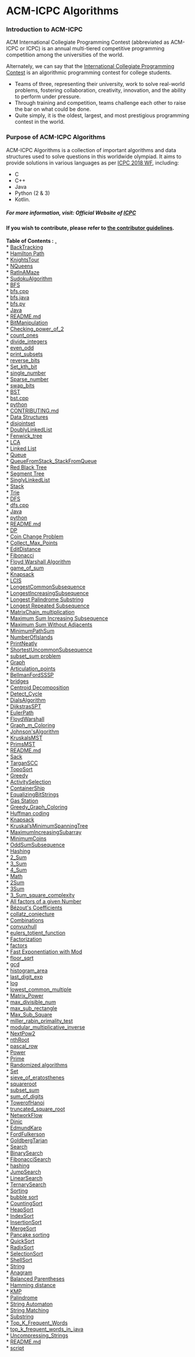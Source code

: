 # ACM-ICPC Algorithms

### Introduction to ACM-ICPC
ACM International Collegiate Programming Contest (abbreviated as ACM-ICPC or ICPC) is an annual multi-tiered competitive programming competition among the universities of the world. 

Alternately, we can say that the [International Collegiate Programming Contest](https://en.wikipedia.org/wiki/ACM_International_Collegiate_Programming_Contest) is an algorithmic programming contest for college students. 
- Teams of three, representing their university, work to solve real-world problems, fostering collaboration, creativity, innovation, and the ability to perform under pressure. 
- Through training and competition, teams challenge each other to raise the bar on what could be done. 
- Quite simply, it is the oldest, largest, and most prestigious programming contest in the world. 

### Purpose of ACM-ICPC Algorithms 
ACM-ICPC Algorithms is a collection of important algorithms and data structures used to solve questions in this worldwide olympiad. It aims to provide solutions in various languages as per [ICPC 2018 WF](https://icpc.baylor.edu/worldfinals/programming-environment), including:
-  C 
-  C++
-  Java
-  Python (2 & 3)
-  Kotlin.
##### For more information, visit: **Official Website of [ICPC](https://icpc.baylor.edu/)**

#### If you wish to contribute, please refer to [the contributor guidelines](https://github.com/matthewsamuel95/ACM-ICPC-Algorithms/blob/master/CONTRIBUTING.md).

**Table of Contents :**
        <a href=".">.</a><br>
         * <a href="./BackTracking/">BackTracking</a><br>
          <a>  </a>* <a href="./BackTracking/Hamilton%20Path/">Hamilton Path</a><br>
          <a>  </a>* <a href="./BackTracking/KnightsTour/">KnightsTour</a><br>
          <a>  </a>* <a href="./BackTracking/NQueens/">NQueens</a><br>
          <a>  </a>* <a href="./BackTracking/RatInAMaze/">RatInAMaze</a><br>
          <a>  </a>* <a href="./BackTracking/SudokuAlgorithm/">SudokuAlgorithm</a><br>
         * <a href="./BFS/">BFS</a><br>
          <a>  </a>* <a href="./BFS/bfs.cpp">bfs.cpp</a><br>
          <a>  </a>* <a href="./BFS/bfs.java">bfs.java</a><br>
          <a>  </a>* <a href="./BFS/bfs.py">bfs.py</a><br>
          <a>  </a>* <a href="./BFS/Java/">Java</a><br>
          <a>  </a>* <a href="./BFS/README.md">README.md</a><br>
         * <a href="./BitManipulation/">BitManipulation</a><br>
          <a>  </a>* <a href="./BitManipulation/Checking_power_of_2/">Checking_power_of_2</a><br>
          <a>  </a>* <a href="./BitManipulation/count_ones/">count_ones</a><br>
          <a>  </a>* <a href="./BitManipulation/divide_integers/">divide_integers</a><br>
          <a>  </a>* <a href="./BitManipulation/even_odd/">even_odd</a><br>
          <a>  </a>* <a href="./BitManipulation/print_subsets/">print_subsets</a><br>
          <a>  </a>* <a href="./BitManipulation/reverse_bits/">reverse_bits</a><br>
          <a>  </a>* <a href="./BitManipulation/Set_kth_bit/">Set_kth_bit</a><br>
          <a>  </a>* <a href="./BitManipulation/single_number/">single_number</a><br>
          <a>  </a>* <a href="./BitManipulation/Sparse_number/">Sparse_number</a><br>
          <a>  </a>* <a href="./BitManipulation/swap_bits/">swap_bits</a><br>
         * <a href="./BST/">BST</a><br>
          <a>  </a>* <a href="./BST/bst.cpp">bst.cpp</a><br>
          <a>  </a>* <a href="./BST/python/">python</a><br>
         * <a href="./CONTRIBUTING.md">CONTRIBUTING.md</a><br>
         * <a href="./Data%20Structures/">Data Structures</a><br>
          <a>  </a>* <a href="./Data%20Structures/disjointset/">disjointset</a><br>
          <a>  </a>* <a href="./Data%20Structures/DoublyLinkedList/">DoublyLinkedList</a><br>
          <a>  </a>* <a href="./Data%20Structures/Fenwick_tree/">Fenwick_tree</a><br>
          <a>  </a>* <a href="./Data%20Structures/LCA/">LCA</a><br>
          <a>  </a>* <a href="./Data%20Structures/Linked%20List/">Linked List</a><br>
          <a>  </a>* <a href="./Data%20Structures/Queue/">Queue</a><br>
          <a>  </a>* <a href="./Data%20Structures/QueueFromStack_StackFromQueue/">QueueFromStack_StackFromQueue</a><br>
          <a>  </a>* <a href="./Data%20Structures/Red%20Black%20Tree/">Red Black Tree</a><br>
          <a>  </a>* <a href="./Data%20Structures/Segment%20Tree/">Segment Tree</a><br>
          <a>  </a>* <a href="./Data%20Structures/SinglyLinkedList/">SinglyLinkedList</a><br>
          <a>  </a>* <a href="./Data%20Structures/Stack/">Stack</a><br>
          <a>  </a>* <a href="./Data%20Structures/Trie/">Trie</a><br>
         * <a href="./DFS/">DFS</a><br>
          <a>  </a>* <a href="./DFS/dfs.cpp">dfs.cpp</a><br>
          <a>  </a>* <a href="./DFS/Java/">Java</a><br>
          <a>  </a>* <a href="./DFS/python/">python</a><br>
          <a>  </a>* <a href="./DFS/README.md">README.md</a><br>
         * <a href="./DP/">DP</a><br>
          <a>  </a>* <a href="./DP/Coin%20Change%20Problem/">Coin Change Problem</a><br>
          <a>  </a>* <a href="./DP/Collect_Max_Points/">Collect_Max_Points</a><br>
          <a>  </a>* <a href="./DP/EditDistance/">EditDistance</a><br>
          <a>  </a>* <a href="./DP/Fibonacci/">Fibonacci</a><br>
          <a>  </a>* <a href="./DP/Floyd%20Warshall%20Algorithm/">Floyd Warshall Algorithm</a><br>
          <a>  </a>* <a href="./DP/game_of_sum/">game_of_sum</a><br>
          <a>  </a>* <a href="./DP/Knapsack/">Knapsack</a><br>
          <a>  </a>* <a href="./DP/LCIS/">LCIS</a><br>
          <a>  </a>* <a href="./DP/LongestCommonSubsequence/">LongestCommonSubsequence</a><br>
          <a>  </a>* <a href="./DP/LongestIncreasingSubsequence/">LongestIncreasingSubsequence</a><br>
          <a>  </a>* <a href="./DP/Longest%20Palindrome%20Substring/">Longest Palindrome Substring</a><br>
          <a>  </a>* <a href="./DP/Longest%20Repeated%20Subsequence/">Longest Repeated Subsequence</a><br>
          <a>  </a>* <a href="./DP/MatrixChain_multiplication/">MatrixChain_multiplication</a><br>
          <a>  </a>* <a href="./DP/Maximum%20Sum%20Increasing%20Subsequence/">Maximum Sum Increasing Subsequence</a><br>
          <a>  </a>* <a href="./DP/Maximum%20Sum%20Without%20Adjacents/">Maximum Sum Without Adjacents</a><br>
          <a>  </a>* <a href="./DP/MinimumPathSum/">MinimumPathSum</a><br>
          <a>  </a>* <a href="./DP/NumberOfIslands/">NumberOfIslands</a><br>
          <a>  </a>* <a href="./DP/PrintNeatly/">PrintNeatly</a><br>
          <a>  </a>* <a href="./DP/ShortestUncommonSubsequence/">ShortestUncommonSubsequence</a><br>
          <a>  </a>* <a href="./DP/subset_sum%20problem/">subset_sum problem</a><br>
         * <a href="./Graph/">Graph</a><br>
          <a>  </a>* <a href="./Graph/Articulation_points/">Articulation_points</a><br>
          <a>  </a>* <a href="./Graph/BellmanFordSSSP/">BellmanFordSSSP</a><br>
          <a>  </a>* <a href="./Graph/bridges/">bridges</a><br>
          <a>  </a>* <a href="./Graph/Centroid%20Decomposition/">Centroid Decomposition</a><br>
          <a>  </a>* <a href="./Graph/Detect_Cycle/">Detect_Cycle</a><br>
          <a>  </a>* <a href="./Graph/DialsAlgorithm/">DialsAlgorithm</a><br>
          <a>  </a>* <a href="./Graph/DijkstrasSPT/">DijkstrasSPT</a><br>
          <a>  </a>* <a href="./Graph/EulerPath/">EulerPath</a><br>
          <a>  </a>* <a href="./Graph/FloydWarshall/">FloydWarshall</a><br>
          <a>  </a>* <a href="./Graph/Graph_m_Coloring/">Graph_m_Coloring</a><br>
          <a>  </a>* <a href="./Graph/Johnson'sAlgorithm/">Johnson'sAlgorithm</a><br>
          <a>  </a>* <a href="./Graph/KruskalsMST/">KruskalsMST</a><br>
          <a>  </a>* <a href="./Graph/PrimsMST/">PrimsMST</a><br>
          <a>  </a>* <a href="./Graph/README.md">README.md</a><br>
          <a>  </a>* <a href="./Graph/Sack/">Sack</a><br>
          <a>  </a>* <a href="./Graph/TarganSCC/">TarganSCC</a><br>
          <a>  </a>* <a href="./Graph/TopoSort/">TopoSort</a><br>
         * <a href="./Greedy/">Greedy</a><br>
          <a>  </a>* <a href="./Greedy/ActivitySelection/">ActivitySelection</a><br>
          <a>  </a>* <a href="./Greedy/ContainerShip/">ContainerShip</a><br>
          <a>  </a>* <a href="./Greedy/EqualizingBitStrings/">EqualizingBitStrings</a><br>
          <a>  </a>* <a href="./Greedy/Gas%20Station/">Gas Station</a><br>
          <a>  </a>* <a href="./Greedy/Greedy_Graph_Coloring/">Greedy_Graph_Coloring</a><br>
          <a>  </a>* <a href="./Greedy/Huffman%20coding/">Huffman coding</a><br>
          <a>  </a>* <a href="./Greedy/Knapsack/">Knapsack</a><br>
          <a>  </a>* <a href="./Greedy/Kruskal%E2%80%99sMinimumSpanningTree/">Kruskal’sMinimumSpanningTree</a><br>
          <a>  </a>* <a href="./Greedy/MaximumIncreasingSubarray/">MaximumIncreasingSubarray</a><br>
          <a>  </a>* <a href="./Greedy/MinimumCoins/">MinimumCoins</a><br>
          <a>  </a>* <a href="./Greedy/OddSumSubsequence/">OddSumSubsequence</a><br>
         * <a href="./Hashing/">Hashing</a><br>
          <a>  </a>* <a href="./Hashing/2_Sum/">2_Sum</a><br>
          <a>  </a>* <a href="./Hashing/3_Sum/">3_Sum</a><br>
          <a>  </a>* <a href="./Hashing/4_Sum/">4_Sum</a><br>
         * <a href="./Math/">Math</a><br>
          <a>  </a>* <a href="./Math/2Sum/">2Sum</a><br>
          <a>  </a>* <a href="./Math/3Sum/">3Sum</a><br>
          <a>  </a>* <a href="./Math/3_Sum_square_complexity/">3_Sum_square_complexity</a><br>
          <a>  </a>* <a href="./Math/All%20factors%20of%20a%20given%20Number/">All factors of a given Number</a><br>
          <a>  </a>* <a href="./Math/B%C3%A9zout's%20Coefficients/">Bézout's Coefficients</a><br>
          <a>  </a>* <a href="./Math/collatz_conjecture/">collatz_conjecture</a><br>
          <a>  </a>* <a href="./Math/Combinations/">Combinations</a><br>
          <a>  </a>* <a href="./Math/convuxhull/">convuxhull</a><br>
          <a>  </a>* <a href="./Math/eulers_totient_function/">eulers_totient_function</a><br>
          <a>  </a>* <a href="./Math/Factorization/">Factorization</a><br>
          <a>  </a>* <a href="./Math/factors/">factors</a><br>
          <a>  </a>* <a href="./Math/Fast%20Exponentiation%20with%20Mod/">Fast Exponentiation with Mod</a><br>
          <a>  </a>* <a href="./Math/floor_sqrt/">floor_sqrt</a><br>
          <a>  </a>* <a href="./Math/gcd/">gcd</a><br>
          <a>  </a>* <a href="./Math/histogram_area/">histogram_area</a><br>
          <a>  </a>* <a href="./Math/last_digit_exp/">last_digit_exp</a><br>
          <a>  </a>* <a href="./Math/log/">log</a><br>
          <a>  </a>* <a href="./Math/lowest_common_multiple/">lowest_common_multiple</a><br>
          <a>  </a>* <a href="./Math/Matrix_Power/">Matrix_Power</a><br>
          <a>  </a>* <a href="./Math/max_divisible_num/">max_divisible_num</a><br>
          <a>  </a>* <a href="./Math/max_sub_rectangle/">max_sub_rectangle</a><br>
          <a>  </a>* <a href="./Math/Max_Sub_Square/">Max_Sub_Square</a><br>
          <a>  </a>* <a href="./Math/miller_rabin_primality_test/">miller_rabin_primality_test</a><br>
          <a>  </a>* <a href="./Math/modular_multiplicative_inverse/">modular_multiplicative_inverse</a><br>
          <a>  </a>* <a href="./Math/NextPow2/">NextPow2</a><br>
          <a>  </a>* <a href="./Math/nthRoot/">nthRoot</a><br>
          <a>  </a>* <a href="./Math/pascal_row/">pascal_row</a><br>
          <a>  </a>* <a href="./Math/Power/">Power</a><br>
          <a>  </a>* <a href="./Math/Prime/">Prime</a><br>
          <a>  </a>* <a href="./Math/Randomized%20algorithms/">Randomized algorithms</a><br>
          <a>  </a>* <a href="./Math/Set/">Set</a><br>
          <a>  </a>* <a href="./Math/sieve_of_eratosthenes/">sieve_of_eratosthenes</a><br>
          <a>  </a>* <a href="./Math/squareroot/">squareroot</a><br>
          <a>  </a>* <a href="./Math/subset_sum/">subset_sum</a><br>
          <a>  </a>* <a href="./Math/sum_of_digits/">sum_of_digits</a><br>
          <a>  </a>* <a href="./Math/TowerofHanoi/">TowerofHanoi</a><br>
          <a>  </a>* <a href="./Math/truncated_square_root/">truncated_square_root</a><br>
         * <a href="./NetworkFlow/">NetworkFlow</a><br>
          <a>  </a>* <a href="./NetworkFlow/Dinic/">Dinic</a><br>
          <a>  </a>* <a href="./NetworkFlow/EdmundKarp/">EdmundKarp</a><br>
          <a>  </a>* <a href="./NetworkFlow/FordFulkerson/">FordFulkerson</a><br>
          <a>  </a>* <a href="./NetworkFlow/GoldbergTarjan/">GoldbergTarjan</a><br>
         * <a href="./Search/">Search</a><br>
          <a>  </a>* <a href="./Search/BinarySearch/">BinarySearch</a><br>
          <a>  </a>* <a href="./Search/FibonacciSearch/">FibonacciSearch</a><br>
          <a>  </a>* <a href="./Search/hashing/">hashing</a><br>
          <a>  </a>* <a href="./Search/JumpSearch/">JumpSearch</a><br>
          <a>  </a>* <a href="./Search/LinearSearch/">LinearSearch</a><br>
          <a>  </a>* <a href="./Search/TernarySearch/">TernarySearch</a><br>
         * <a href="./Sorting/">Sorting</a><br>
          <a>  </a>* <a href="./Sorting/bubble%20sort/">bubble sort</a><br>
          <a>  </a>* <a href="./Sorting/CountingSort/">CountingSort</a><br>
          <a>  </a>* <a href="./Sorting/HeapSort/">HeapSort</a><br>
          <a>  </a>* <a href="./Sorting/IndexSort/">IndexSort</a><br>
          <a>  </a>* <a href="./Sorting/InsertionSort/">InsertionSort</a><br>
          <a>  </a>* <a href="./Sorting/MergeSort/">MergeSort</a><br>
          <a>  </a>* <a href="./Sorting/Pancake%20sorting/">Pancake sorting</a><br>
          <a>  </a>* <a href="./Sorting/QuickSort/">QuickSort</a><br>
          <a>  </a>* <a href="./Sorting/RadixSort/">RadixSort</a><br>
          <a>  </a>* <a href="./Sorting/SelectionSort/">SelectionSort</a><br>
          <a>  </a>* <a href="./Sorting/ShellSort/">ShellSort</a><br>
         * <a href="./String/">String</a><br>
          <a>  </a>* <a href="./String/Anagram/">Anagram</a><br>
          <a>  </a>* <a href="./String/Balanced%20Parentheses/">Balanced Parentheses</a><br>
          <a>  </a>* <a href="./String/Hamming%20distance/">Hamming distance</a><br>
          <a>  </a>* <a href="./String/KMP/">KMP</a><br>
          <a>  </a>* <a href="./String/Palindrome/">Palindrome</a><br>
          <a>  </a>* <a href="./String/String%20Automaton/">String Automaton</a><br>
          <a>  </a>* <a href="./String/String%20Matching/">String Matching</a><br>
          <a>  </a>* <a href="./String/Substring/">Substring</a><br>
          <a>  </a>* <a href="./String/Top_K_Frequent_Words/">Top_K_Frequent_Words</a><br>
          <a>  </a>* <a href="./String/top_k_frequent_words_in_java/">top_k_frequent_words_in_java</a><br>
          <a>  </a>* <a href="./String/Uncompressing_Strings/">Uncompressing_Strings</a><br>
         * <a href="./README.md">README.md</a><br>
         * <a href="./script">script</a><br>

        

